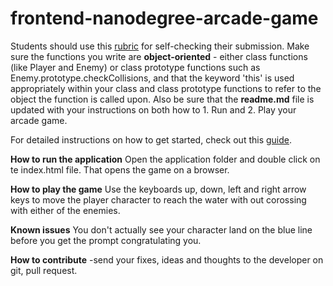 frontend-nanodegree-arcade-game
===============================

Students should use this [rubric](https://review.udacity.com/#!/projects/2696458597/rubric) for self-checking their submission. Make sure the functions you write are **object-oriented** - either class functions (like Player and Enemy) or class prototype functions such as Enemy.prototype.checkCollisions, and that the keyword 'this' is used appropriately within your class and class prototype functions to refer to the object the function is called upon. Also be sure that the **readme.md** file is updated with your instructions on both how to 1. Run and 2. Play your arcade game.

For detailed instructions on how to get started, check out this [guide](https://docs.google.com/document/d/1v01aScPjSWCCWQLIpFqvg3-vXLH2e8_SZQKC8jNO0Dc/pub?embedded=true).

**How to run the application**
Open the application folder and double click on te index.html file. That opens the game on a browser.

**How to play the game**
Use the keyboards up, down, left and right arrow keys to move the player character to reach the water with out corossing with either of the enemies.

**Known issues**
You don't actually see your character land on the blue line before you get the prompt congratulating you. 

**How to contribute**
-send your fixes, ideas and thoughts to the developer on git, pull request.  

